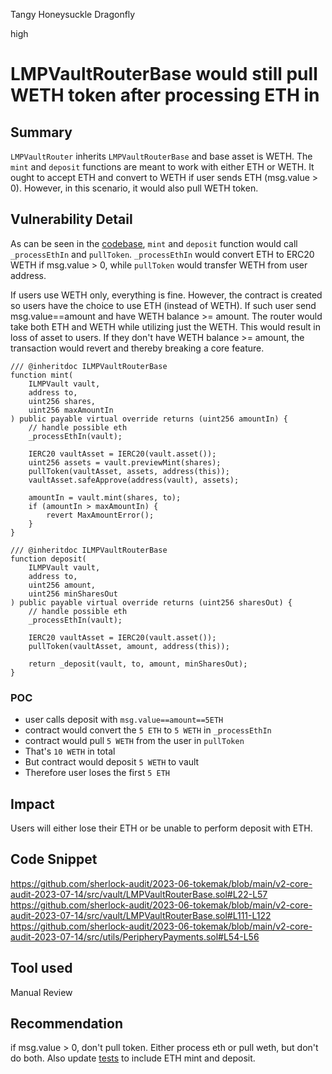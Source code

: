 Tangy Honeysuckle Dragonfly

high

# LMPVaultRouterBase would still pull WETH token after processing ETH in
## Summary
`LMPVaultRouter` inherits `LMPVaultRouterBase` and base asset is WETH. The `mint` and `deposit` functions are meant to work with either ETH or WETH. It ought to accept ETH and convert to WETH if user sends ETH (msg.value > 0). However, in this scenario, it would also pull WETH token.

## Vulnerability Detail
As can be seen in the [codebase](https://github.com/sherlock-audit/2023-06-tokemak/blob/main/v2-core-audit-2023-07-14/src/vault/LMPVaultRouterBase.sol#L22-L57), `mint` and `deposit` function would call `_processEthIn` and `pullToken`. `_processEthIn` would convert ETH to ERC20 WETH if msg.value > 0, while `pullToken` would transfer WETH from user address.

If users use WETH only, everything is fine. However, the contract is created so users have the choice to use ETH (instead of WETH). If such user send msg.value==amount and have WETH balance >= amount. The router would take both ETH and WETH while utilizing just the WETH. This would result in loss of asset to users. If they don't have WETH balance >= amount, the transaction would revert and thereby breaking a core feature.

```solidity
/// @inheritdoc ILMPVaultRouterBase
function mint(
    ILMPVault vault,
    address to,
    uint256 shares,
    uint256 maxAmountIn
) public payable virtual override returns (uint256 amountIn) {
    // handle possible eth
    _processEthIn(vault);

    IERC20 vaultAsset = IERC20(vault.asset());
    uint256 assets = vault.previewMint(shares);
    pullToken(vaultAsset, assets, address(this));
    vaultAsset.safeApprove(address(vault), assets);

    amountIn = vault.mint(shares, to);
    if (amountIn > maxAmountIn) {
        revert MaxAmountError();
    }
}

/// @inheritdoc ILMPVaultRouterBase
function deposit(
    ILMPVault vault,
    address to,
    uint256 amount,
    uint256 minSharesOut
) public payable virtual override returns (uint256 sharesOut) {
    // handle possible eth
    _processEthIn(vault);

    IERC20 vaultAsset = IERC20(vault.asset());
    pullToken(vaultAsset, amount, address(this));

    return _deposit(vault, to, amount, minSharesOut);
}
```

### POC
* user calls deposit with `msg.value==amount==5ETH`
* contract would convert the `5 ETH` to `5 WETH` in `_processEthIn`
* contract would pull `5 WETH` from the user in `pullToken`
* That's `10 WETH` in total
* But contract would deposit `5 WETH` to vault
* Therefore user loses the first `5 ETH`


## Impact
Users will either lose their ETH or be unable to perform deposit with ETH.

## Code Snippet
https://github.com/sherlock-audit/2023-06-tokemak/blob/main/v2-core-audit-2023-07-14/src/vault/LMPVaultRouterBase.sol#L22-L57
https://github.com/sherlock-audit/2023-06-tokemak/blob/main/v2-core-audit-2023-07-14/src/vault/LMPVaultRouterBase.sol#L111-L122
https://github.com/sherlock-audit/2023-06-tokemak/blob/main/v2-core-audit-2023-07-14/src/utils/PeripheryPayments.sol#L54-L56

## Tool used

Manual Review

## Recommendation
if msg.value > 0, don't pull token. Either process eth or pull weth, but don't do both. Also update [tests](https://github.com/sherlock-audit/2023-06-tokemak/blob/main/v2-core-audit-2023-07-14/test/vault/LMPVaultRouter.t.sol) to include ETH mint and deposit.
